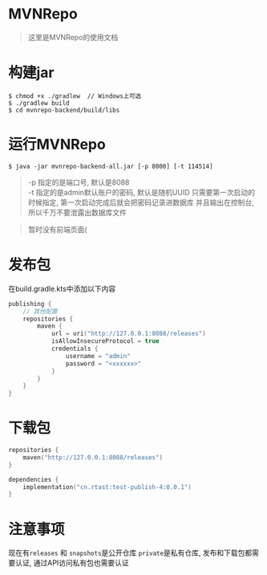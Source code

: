 # MVNRepo

> 这里是MVNRepo的使用文档

# 构建jar

```shell
$ chmod +x ./gradlew  // Windows上可选
$ ./gradlew build
$ cd mvnrepo-backend/build/libs
```

# 运行MVNRepo

```shell
$ java -jar mvnrepo-backend-all.jar [-p 8000] [-t 114514]
```

> -p 指定的是端口号, 默认是8088  
> -t 指定的是admin默认账户的密码, 默认是随机UUID
> 只需要第一次启动的时候指定, 第一次启动完成后就会把密码记录进数据库
> 并且输出在控制台, 所以千万不要泄露出数据库文件

> 暂时没有前端页面(

# 发布包

在build.gradle.kts中添加以下内容

```kotlin
publishing {
    // 其他配置
    repositories {
        maven {
            url = uri("http://127.0.0.1:8088/releases")
            isAllowInsecureProtocol = true
            credentials {
                username = "admin"
                password = "<xxxxxx>"
            }
        }
    }
}
```

# 下载包

```kotlin
repositories {
    maven("http://127.0.0.1:8088/releases")
}

dependencies {
    implementation("cn.rtast:test-publish-4:0.0.1")
}
```

# 注意事项

现在有`releases` 和 `snapshots`是公开仓库 `private`是私有仓库, 发布和下载包都需要认证, 通过API访问私有包也需要认证